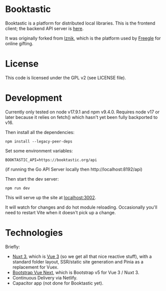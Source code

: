 # Booktastic

Booktastic is a platform for distributed local libraries.  This is the frontend client; the backend API
server is [here](https://github.com/edwh/booktastic-go).

It was originally forked from [Iznik](https://github.com/freegle/iznik-nuxt3), which is the platform used
by [Freegle](https://www.ilovefreegle.org) for online gifting.

License
=======

This code is licensed under the GPL v2 (see LICENSE file).  

# Development

Currently only tested on node v17.9.1 and npm v9.4.0.  Requires node v17 or later because it relies on fetch()
which hasn't yet been fully backported to v16.

Then install all the dependencies:
```
npm install --legacy-peer-deps
```

Set some environment variables:
```
BOOKTASTIC_API=https://booktastic.org/api
```

(if running the Go API Server locally then http://localhost:8192/api)

Then start the dev server:
```
npm run dev
```

This will serve up the site at [localhost:3002](http://localhost:3002).

It will watch for changes and do hot module reloading.  Occasionally you'll need to restart Vite when it doesn't 
pick up a change.

# Technologies

Briefly:
* [Nuxt 3](https://v3.nuxtjs.org/), which is [Vue 3](https://vuejs.org/) (so we get all
  that nice reactive stuff), with a standard folder layout, SSR/static site generation and Pinia as a replacement 
  for Vuex.
* [Bootstrap Vue Next](https://github.com/bootstrap-vue/bootstrap-vue-next/), which is Bootstrap v5 for Vue 3 / Nuxt 3.
* Continuous Delivery via Netlify.
* Capacitor app (not done for Booktastic yet).